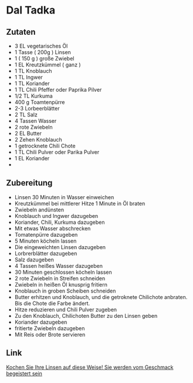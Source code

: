 # Dal Tadka

## Zutaten
* 3 EL vegetarisches Öl
* 1 Tasse ( 200g ) Linsen
* 1 ( 150 g ) große Zwiebel
* 1 EL Kreutzkümmel ( ganz )
* 1 TL Knoblauch
* 1 TL Ingwer
* 1 TL Koriander
* 1 TL Chili Pfeffer oder Paprika Pilver
* 1/2 TL Kurkuma
* 400 g Toamtenpürre
* 2-3 Lorbeerblätter
* 2 TL Salz
* 4 Tassen Wasser
* 2 rote Zwiebeln
* 2 EL Butter
* 2 Zehen Knoblauch
* 1 getrocknete Chili Chote
* 1 TL Chili Pulver oder Parika Pulver
* 1 EL Koriander
* 
## Zubereitung
* Linsen 30 Minuten in Wasser einweichen
* Kreutzkümmel bei mittlerer Hitze 1 Minute in Öl braten
* Zwiebeln andünsten
* Knoblauch und Ingwer dazugeben
* Koriander, Chili, Kurkuma dazugeben
* Mit etwas Wasser abschrecken
* Tomatenpürre dazugeben
* 5 Minuten köcheln lassen
* Die eingeweichten Linsen dazugeben
* Lorbrerblätter dazugeben  
* Salz dazugeben
* 4 Tassen heißes Wasser dazugeben
* 30 Minuten geschlossen köcheln lassen
* 2 rote Zwiebeln in Streifen schneiden
* Zwiebeln in heißen Öl knusprig fritiern
* Knoblauch in groben Scheiben schneiden
* Butter erhitzen und Knoblauch, und die getroknete Chilichote anbraten. Bis die Chote die Farbe ändert.
* Hitze reduzieren und Chili Pulver zugeben
* Zu den Knoblauch, Chilichoten Butter zu den Linsen geben
* Koriander dazugeben
* fritierte Zwiebeln dazugeben
* Mit Reis oder Brote servieren
  
## Link

[Kochen Sie Ihre Linsen auf diese Weise! Sie werden vom Geschmack begeistert sein](https://youtu.be/gf-QoCi93NM?si=tlagM1rw4HzTq3Aw)
